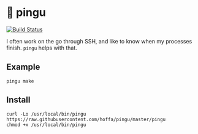 # 🐧 pingu

[![Build Status](https://travis-ci.org/hoffa/pingu.svg?branch=master)](https://travis-ci.org/hoffa/pingu)

I often work on the go through SSH, and like to know when my processes finish. `pingu` helps with that.

## Example

```Shell
pingu make
```

## Install

```Shell
curl -Lo /usr/local/bin/pingu https://raw.githubusercontent.com/hoffa/pingu/master/pingu
chmod +x /usr/local/bin/pingu
```
